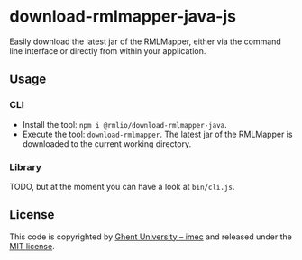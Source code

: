 # download-rmlmapper-java-js

Easily download the latest jar of the RMLMapper, 
either via the command line interface or 
directly from within your application.

## Usage

### CLI

- Install the tool: `npm i @rmlio/download-rmlmapper-java`.
- Execute the tool: `download-rmlmapper`. 
The latest jar of the RMLMapper is downloaded to the current working directory.

### Library

TODO, but at the moment you can have a look at `bin/cli.js`.

## License
This code is copyrighted by [Ghent University – imec](http://idlab.ugent.be/) and released under the [MIT license](http://opensource.org/licenses/MIT).

